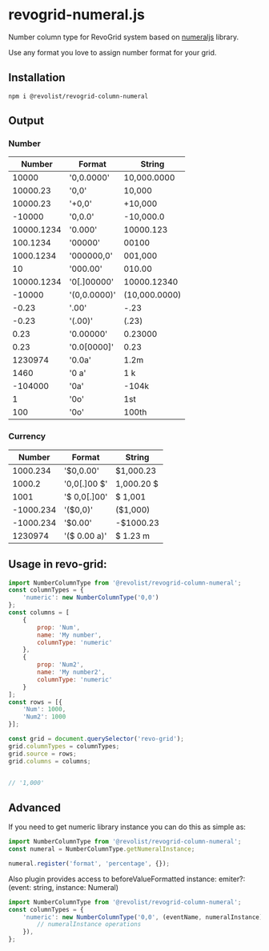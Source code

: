 # revogrid-numeral.js
Number column type for RevoGrid system based on [numeraljs](http://numeraljs.com) library.

Use any format you love to assign number format for your grid.

## Installation

```
npm i @revolist/revogrid-column-numeral
```

## Output

### Number

|Number|Format|String|
|--- |--- |--- |
|10000|'0,0.0000'|10,000.0000|
|10000.23|'0,0'|10,000|
|10000.23|'+0,0'|+10,000|
|-10000|'0,0.0'|-10,000.0|
|10000.1234|'0.000'|10000.123|
|100.1234|'00000'|00100|
|1000.1234|'000000,0'|001,000|
|10|'000.00'|010.00|
|10000.1234|'0[.]00000'|10000.12340|
|-10000|'(0,0.0000)'|(10,000.0000)|
|-0.23|'.00'|-.23|
|-0.23|'(.00)'|(.23)|
|0.23|'0.00000'|0.23000|
|0.23|'0.0[0000]'|0.23|
|1230974|'0.0a'|1.2m|
|1460|'0 a'|1 k|
|-104000|'0a'|-104k|
|1|'0o'|1st|
|100|'0o'|100th|

### Currency

|Number|Format|String|
|--- |--- |--- |
|1000.234|'$0,0.00'|$1,000.23|
|1000.2|'0,0[.]00 $'|1,000.20 $|
|1001|'$ 0,0[.]00'|$ 1,001|
|-1000.234|'($0,0)'|($1,000)|
|-1000.234|'$0.00'|-$1000.23|
|1230974|'($ 0.00 a)'|$ 1.23 m|



## Usage in revo-grid:

```js
import NumberColumnType from '@revolist/revogrid-column-numeral';
const columnTypes = {
    'numeric': new NumberColumnType('0,0')
};
const columns = [
    {
        prop: 'Num',
        name: 'My number',
        columnType: 'numeric'
    },
    {
        prop: 'Num2',
        name: 'My number2',
        columnType: 'numeric'
    }
];
const rows = [{
    'Num': 1000,
    'Num2': 1000
}];

const grid = document.querySelector('revo-grid');
grid.columnTypes = columnTypes;
grid.source = rows;
grid.columns = columns;


// '1,000'
```



## Advanced

If you need to get numeric library instance you can do this as simple as:

```js
import NumberColumnType from '@revolist/revogrid-column-numeral';
const numeral = NumberColumnType.getNumeralInstance;

numeral.register('format', 'percentage', {});
```

Also plugin provides access to beforeValueFormatted instance:
emiter?: (event: string, instance: Numeral)

```js
import NumberColumnType from '@revolist/revogrid-column-numeral';
const columnTypes = {
    'numeric': new NumberColumnType('0,0', (eventName, numeralInstance) => {
        // numeralInstance operations
    }),
};
```
